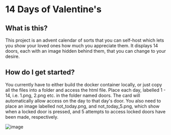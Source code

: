 # 14 Days of Valentine's

## What is this?
This project is an advent calendar of sorts that you can self-host which lets you show your loved ones how much you appreciate them. It displays 14 doors, each with an image hidden behind them, that you can change to your desire. 

## How do I get started?
You currently have to either build the docker container locally, or just copy all the files into a folder and access the html file. Place each day, labelled 1 - 14, i.e. 1.png, 2.png etc. in the folder named doors. The card will automatically allow access on the day to that day's door. You also need to place an image labelled not_today.png, and not_today_5.png, which show when a locked door is pressed, and 5 attempts to access locked doors have been made, respectively.

![image](https://github.com/user-attachments/assets/c49c6a0b-7e0b-460b-9ae6-ed63d2482e3c)
